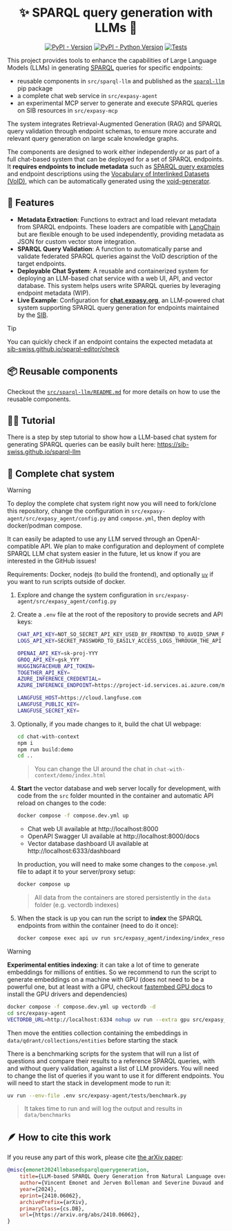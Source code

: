 <div align="center">

# ✨ SPARQL query generation with LLMs 🦜

[![PyPI - Version](https://img.shields.io/pypi/v/sparql-llm.svg?logo=pypi&label=PyPI&logoColor=silver)](https://pypi.org/project/sparql-llm/)
[![PyPI - Python Version](https://img.shields.io/pypi/pyversions/sparql-llm.svg?logo=python&label=Python&logoColor=silver)](https://pypi.org/project/sparql-llm/)
[![Tests](https://github.com/sib-swiss/sparql-llm/actions/workflows/test.yml/badge.svg)](https://github.com/sib-swiss/sparql-llm/actions/workflows/test.yml)

</div>

This project provides tools to enhance the capabilities of Large Language Models (LLMs) in generating [SPARQL](https://www.w3.org/TR/sparql11-overview/) queries for specific endpoints:

- reusable components in `src/sparql-llm` and published as the [`sparql-llm`](https://pypi.org/project/sparql-llm/) pip package
- a complete chat web service in `src/expasy-agent`
- an experimental MCP server to generate and execute SPARQL queries on SIB resources in `src/expasy-mcp`

The system integrates Retrieval-Augmented Generation (RAG) and SPARQL query validation through endpoint schemas, to ensure more accurate and relevant query generation on large scale knowledge graphs.

The components are designed to work either independently or as part of a full chat-based system that can be deployed for a set of SPARQL endpoints. It **requires endpoints to include metadata** such as [SPARQL query examples](https://github.com/sib-swiss/sparql-examples) and endpoint descriptions using the [Vocabulary of Interlinked Datasets (VoID)](https://www.w3.org/TR/void/), which can be automatically generated using the [void-generator](https://github.com/JervenBolleman/void-generator).

## 🌈 Features

- **Metadata Extraction**: Functions to extract and load relevant metadata from SPARQL endpoints. These loaders are compatible with [LangChain](https://python.langchain.com) but are flexible enough to be used independently, providing metadata as JSON for custom vector store integration.
- **SPARQL Query Validation**: A function to automatically parse and validate federated SPARQL queries against the VoID description of the target endpoints.
- **Deployable Chat System**: A reusable and containerized system for deploying an LLM-based chat service with a web UI, API, and vector database. This system helps users write SPARQL queries by leveraging endpoint metadata (WIP).
- **Live Example**: Configuration for **[chat.expasy.org](https://chat.expasy.org)**, an LLM-powered chat system supporting SPARQL query generation for endpoints maintained by the [SIB](https://www.sib.swiss/).

> [!TIP]
>
> You can quickly check if an endpoint contains the expected metadata at [sib-swiss.github.io/sparql-editor/check](https://sib-swiss.github.io/sparql-editor/check)

## 📦️ Reusable components

Checkout the [`src/sparql-llm/README.md`](https://github.com/sib-swiss/sparql-llm/tree/main/src/sparql-llm) for more details on how to use the reusable components.

## 🧑‍🏫 Tutorial

There is a step by step tutorial to show how a LLM-based chat system for generating SPARQL queries can be easily built here: https://sib-swiss.github.io/sparql-llm

## 🚀 Complete chat system

> [!WARNING]
>
> To deploy the complete chat system right now you will need to fork/clone this repository, change the configuration in `src/expasy-agent/src/expasy_agent/config.py` and `compose.yml`, then deploy with docker/podman compose.
>
> It can easily be adapted to use any LLM served through an OpenAI-compatible API. We plan to make configuration and deployment of complete SPARQL LLM chat system easier in the future, let us know if you are interested in the GitHub issues!

Requirements: Docker, nodejs (to build the frontend), and optionally [`uv`](https://docs.astral.sh/uv/getting-started/installation/) if you want to run scripts outside of docker.

1. Explore and change the system configuration in `src/expasy-agent/src/expasy_agent/config.py`

2. Create a `.env` file at the root of the repository to provide secrets and API keys:

   ```sh
   CHAT_API_KEY=NOT_SO_SECRET_API_KEY_USED_BY_FRONTEND_TO_AVOID_SPAM_FROM_CRAWLERS
   LOGS_API_KEY=SECRET_PASSWORD_TO_EASILY_ACCESS_LOGS_THROUGH_THE_API

   OPENAI_API_KEY=sk-proj-YYY
   GROQ_API_KEY=gsk_YYY
   HUGGINGFACEHUB_API_TOKEN=
   TOGETHER_API_KEY=
   AZURE_INFERENCE_CREDENTIAL=
   AZURE_INFERENCE_ENDPOINT=https://project-id.services.ai.azure.com/models

   LANGFUSE_HOST=https://cloud.langfuse.com
   LANGFUSE_PUBLIC_KEY=
   LANGFUSE_SECRET_KEY=
   ```

3. Optionally, if you made changes to it, build the chat UI webpage:

   ```sh
   cd chat-with-context
   npm i
   npm run build:demo
   cd ..
   ```

   > You can change the UI around the chat in `chat-with-context/demo/index.html`

4. **Start** the vector database and web server locally for development, with code from the `src` folder mounted in the container and automatic API reload on changes to the code:

   ```bash
   docker compose -f compose.dev.yml up
   ```

   * Chat web UI available at http://localhost:8000
   * OpenAPI Swagger UI available at http://localhost:8000/docs
   * Vector database dashboard UI available at http://localhost:6333/dashboard

   In production, you will need to make some changes to the `compose.yml` file to adapt it to your server/proxy setup:

   ```bash
   docker compose up
   ```

   > All data from the containers are stored persistently in the `data` folder (e.g. vectordb indexes)

5. When the stack is up you can run the script to **index** the SPARQL endpoints from within the container (need to do it once):

   ```sh
   docker compose exec api uv run src/expasy_agent/indexing/index_resources.py
   ```

> [!WARNING]
>
> **Experimental entities indexing**: it can take a lot of time to generate embeddings for millions of entities. So we recommend to run the script to generate embeddings on a machine with GPU (does not need to be a powerful one, but at least with a GPU, checkout [fastembed GPU docs](https://qdrant.github.io/fastembed/examples/FastEmbed_GPU/) to install the GPU drivers and dependencies)
>
> ```sh
> docker compose -f compose.dev.yml up vectordb -d
> cd src/expasy-agent
> VECTORDB_URL=http://localhost:6334 nohup uv run --extra gpu src/expasy_agent/indexing/index_entities.py --gpu &
> ```
>
> Then move the entities collection containing the embeddings in `data/qdrant/collections/entities` before starting the stack

There is a benchmarking scripts for the system that will run a list of questions and compare their results to a reference SPARQL queries, with and without query validation, against a list of LLM providers. You will need to change the list of queries if you want to use it for different endpoints. You will need to start the stack in development mode to run it:

```sh
uv run --env-file .env src/expasy-agent/tests/benchmark.py
```

> It takes time to run and will log the output and results in `data/benchmarks`

## 🪶 How to cite this work

If you reuse any part of this work, please cite [the arXiv paper](https://arxiv.org/abs/2410.06062):

```bibtex
@misc{emonet2024llmbasedsparqlquerygeneration,
    title={LLM-based SPARQL Query Generation from Natural Language over Federated Knowledge Graphs},
    author={Vincent Emonet and Jerven Bolleman and Severine Duvaud and Tarcisio Mendes de Farias and Ana Claudia Sima},
    year={2024},
    eprint={2410.06062},
    archivePrefix={arXiv},
    primaryClass={cs.DB},
    url={https://arxiv.org/abs/2410.06062},
}
```
